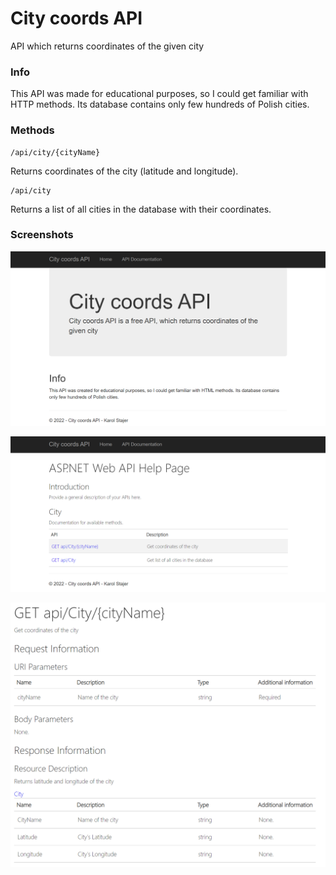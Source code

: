 # City coords API

API which returns coordinates of the given city

### Info

This API was made for educational purposes, so I could get familiar with HTTP methods. Its database contains only few hundreds of Polish cities.

### Methods

```
/api/city/{cityName}
```
Returns coordinates of the city (latitude and longitude).

```
/api/city
```
Returns a list of all cities in the database with their coordinates.

### Screenshots

![img1](img/mainpage.png)


![img2](img/documentation.png)


![img3](img/docdetails.png)
